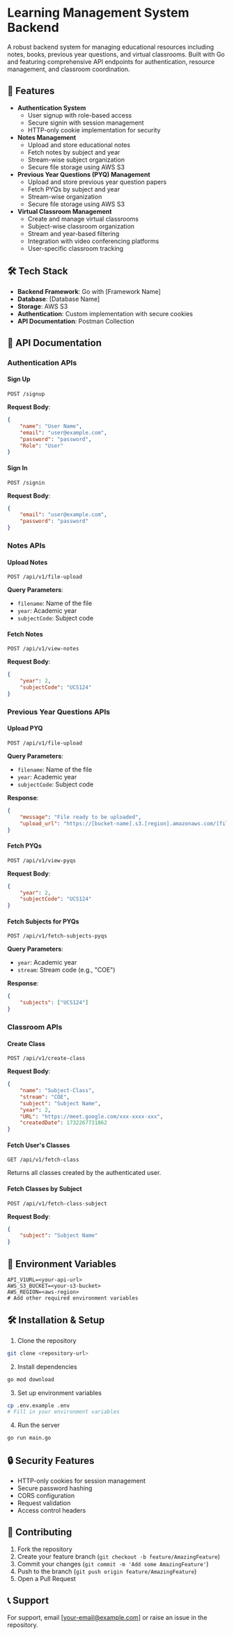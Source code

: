 # Learning Management System Backend
A robust backend system for managing educational resources including notes, books, previous year questions, and virtual classrooms. Built with Go and featuring comprehensive API endpoints for authentication, resource management, and classroom coordination.
## 🚀 Features
- **Authentication System**
  - User signup with role-based access
  - Secure signin with session management
  - HTTP-only cookie implementation for security
- **Notes Management**
  - Upload and store educational notes
  - Fetch notes by subject and year
  - Stream-wise subject organization
  - Secure file storage using AWS S3
- **Previous Year Questions (PYQ) Management**
  - Upload and store previous year question papers
  - Fetch PYQs by subject and year
  - Stream-wise organization
  - Secure file storage using AWS S3
- **Virtual Classroom Management**
  - Create and manage virtual classrooms
  - Subject-wise classroom organization
  - Stream and year-based filtering
  - Integration with video conferencing platforms
  - User-specific classroom tracking
## 🛠️ Tech Stack
- **Backend Framework**: Go with [Framework Name]
- **Database**: [Database Name]
- **Storage**: AWS S3
- **Authentication**: Custom implementation with secure cookies
- **API Documentation**: Postman Collection
## 📝 API Documentation
### Authentication APIs
#### Sign Up
```http
POST /signup
```
**Request Body**:
```json
{
    "name": "User Name",
    "email": "user@example.com",
    "password": "password",
    "Role": "User"
}
```
#### Sign In
```http
POST /signin
```
**Request Body**:
```json
{
    "email": "user@example.com",
    "password": "password"
}
```
### Notes APIs
#### Upload Notes
```http
POST /api/v1/file-upload
```
**Query Parameters**:
- `filename`: Name of the file
- `year`: Academic year
- `subjectCode`: Subject code
#### Fetch Notes
```http
POST /api/v1/view-notes
```
**Request Body**:
```json
{
    "year": 2,
    "subjectCode": "UCS124"
}
```
### Previous Year Questions APIs
#### Upload PYQ
```http
POST /api/v1/file-upload
```
**Query Parameters**:
- `filename`: Name of the file
- `year`: Academic year
- `subjectCode`: Subject code

**Response**:
```json
{
    "message": "File ready to be uploaded",
    "upload_url": "https://[bucket-name].s3.[region].amazonaws.com/[file-path]"
}
```

#### Fetch PYQs
```http
POST /api/v1/view-pyqs
```
**Request Body**:
```json
{
    "year": 2,
    "subjectCode": "UCS124"
}
```

#### Fetch Subjects for PYQs
```http
POST /api/v1/fetch-subjects-pyqs
```
**Query Parameters**:
- `year`: Academic year
- `stream`: Stream code (e.g., "COE")

**Response**:
```json
{
    "subjects": ["UCS124"]
}
```

### Classroom APIs
#### Create Class
```http
POST /api/v1/create-class
```
**Request Body**:
```json
{
    "name": "Subject-Class",
    "stream": "COE",
    "subject": "Subject Name",
    "year": 2,
    "URL": "https://meet.google.com/xxx-xxxx-xxx",
    "createdDate": 1732267731862
}
```
#### Fetch User's Classes
```http
GET /api/v1/fetch-class
```
Returns all classes created by the authenticated user.
#### Fetch Classes by Subject
```http
POST /api/v1/fetch-class-subject
```
**Request Body**:
```json
{
    "subject": "Subject Name"
}
```
## 🚦 Environment Variables
```env
API_V1URL=<your-api-url>
AWS_S3_BUCKET=<your-s3-bucket>
AWS_REGION=<aws-region>
# Add other required environment variables
```
## 🛠️ Installation & Setup
1. Clone the repository
```bash
git clone <repository-url>
```
2. Install dependencies
```bash
go mod download
```
3. Set up environment variables
```bash
cp .env.example .env
# Fill in your environment variables
```
4. Run the server
```bash
go run main.go
```
## 🔒 Security Features
- HTTP-only cookies for session management
- Secure password hashing
- CORS configuration
- Request validation
- Access control headers

## 👥 Contributing
1. Fork the repository
2. Create your feature branch (`git checkout -b feature/AmazingFeature`)
3. Commit your changes (`git commit -m 'Add some AmazingFeature'`)
4. Push to the branch (`git push origin feature/AmazingFeature`)
5. Open a Pull Request
## 📞 Support
For support, email [your-email@example.com] or raise an issue in the repository.
